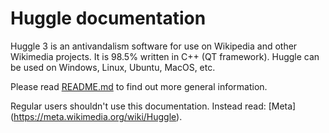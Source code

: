 Huggle documentation
====================

Huggle 3 is an antivandalism software for use on Wikipedia and other Wikimedia projects.
It is 98.5% written in C++ (QT framework).
Huggle can be used on Windows, Linux, Ubuntu, MacOS, etc.


Please read [README.md](https://github.com/huggle/huggle3-qt-lx/blob/master/README.md)
to find out more general information.

Regular users shouldn't use this documentation. Instead read:
[Meta] (https://meta.wikimedia.org/wiki/Huggle).

